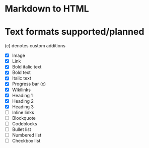 # Markdown to HTML

# Text formats supported/planned
(c) denotes custom additions

- [x] Image
- [x] Link
- [x] Bold italic text
- [x] Bold text
- [x] Italic text
- [x] Progress bar (c)
- [x] Wikilinks
- [x] Heading 1
- [x] Heading 2
- [x] Heading 3
- [ ] Inline links
- [ ] Blockquote
- [ ] Codeblocks
- [ ] Bullet list
- [ ] Numbered list
- [ ] Checkbox list
